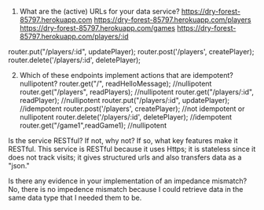 1. What are the (active) URLs for your data service?
https://dry-forest-85797.herokuapp.com
https://dry-forest-85797.herokuapp.com/players
https://dry-forest-85797.herokuapp.com/games
https://dry-forest-85797.herokuapp.com/players/:id

router.put("/players/:id", updatePlayer);
router.post('/players', createPlayer);
router.delete('/players/:id', deletePlayer);


2. Which of these endpoints implement actions that are idempotent? nullipotent?
router.get("/", readHelloMessage); //nullipotent
router.get("/players", readPlayers); //nullipotent
router.get("/players/:id", readPlayer); //nullipotent
router.put("/players/:id", updatePlayer); //idempotent
router.post('/players', createPlayer); //not idempotent or nullipotent
router.delete('/players/:id', deletePlayer); //idempotent
router.get("/game1",readGame1); //nullipotent

Is the service RESTful? If not, why not? If so, what key features make it RESTful.
This service is RESTful because it uses Https; it is stateless since it does not track visits; 
it gives structured urls and also transfers data as a "json."


Is there any evidence in your implementation of an impedance mismatch?
No, there is no impedence mismatch because I could retrieve data in the same data type that I needed them to be.






